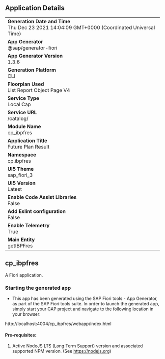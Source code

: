 ## Application Details
|               |
| ------------- |
|**Generation Date and Time**<br>Thu Dec 23 2021 14:04:09 GMT+0000 (Coordinated Universal Time)|
|**App Generator**<br>@sap/generator-fiori|
|**App Generator Version**<br>1.3.6|
|**Generation Platform**<br>CLI|
|**Floorplan Used**<br>List Report Object Page V4|
|**Service Type**<br>Local Cap|
|**Service URL**<br>/catalog/
|**Module Name**<br>cp_ibpfres|
|**Application Title**<br>Future Plan Result|
|**Namespace**<br>cp.ibpfres|
|**UI5 Theme**<br>sap_fiori_3|
|**UI5 Version**<br>Latest|
|**Enable Code Assist Libraries**<br>False|
|**Add Eslint configuration**<br>False|
|**Enable Telemetry**<br>True|
|**Main Entity**<br>getIBPFres|

## cp_ibpfres

A Fiori application.

### Starting the generated app

-   This app has been generated using the SAP Fiori tools - App Generator, as part of the SAP Fiori tools suite.  In order to launch the generated app, simply start your CAP project and navigate to the following location in your browser:

http://localhost:4004/cp_ibpfres/webapp/index.html

#### Pre-requisites:

1. Active NodeJS LTS (Long Term Support) version and associated supported NPM version.  (See https://nodejs.org)


